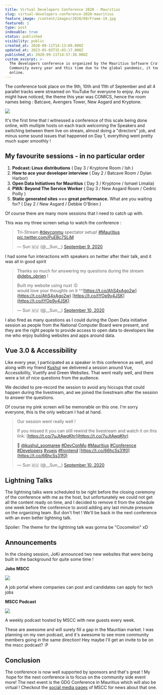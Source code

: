 ```yaml
---
title: Virtual Developers Conference 2020 - Mauritius
slug: virtual-developers-conference-2020-mauritius
feature_image: /content/images/2020/09/Frame-19.jpg
featured: 1
type: post
indexable: true
status: published
visibility: public
created_at: 2020-09-11T14:13:09.000Z
updated_at: 2023-05-03T15:03:17.000Z
published_at: 2020-09-11T14:57:38.000Z
custom_excerpt: >-
  The developers conference is organized by the Mauritius Software Craftsmanship
  Community every year and this time due to the global pandemic, it took place
  online. 
---
```


The conference took place on the 9th, 10th and 11th of September and all 4 parallel tracks were streamed on YouTube for everyone to enjoy. As you might have noticed, the theme this year was COMICS, hence the room names being : Batcave, Avengers Tower, New Asgard and Kryptone.

![](/content/images/2020/09/image-2.png)

It's the first time that I witnessed a conference of this scale being done online, with multiple hosts on each track welcoming the Speakers and switching between them live on stream, almost doing a "directors" job, and minus some sound issues that happened on Day 1, everything went pretty much super smoothly !

## My favourite sessions - in no particular order

1.  **Podcast: Linux distributions** ( Day 3 / Kryptone Room / Ish )
2.  **How to ace your developer interview** ( Day 2 / Batcave Room / Dylan Harbor)
3.  **Open Data Initiatives for Mauritius** ( Day 3 / Kryptone / Ismael Limalia)
4.  **PWA: Beyond The Service Worker** ( Day 3 / New Asgard Room / Cedric Poilly )
5.  **Static generated sites === great performance.** What are you waiting for? ( Day 2 / New Asgard / Debbie O'Brien )

Of course there are many more sessions that I need to catch up with.

This was my three screen setup to watch the conference :

> Tri-Stream [#devconmu](https://twitter.com/hashtag/devconmu?src=hash&ref_src=twsrc%5Etfw) spectator setup! [#Mauritius](https://twitter.com/hashtag/Mauritius?src=hash&ref_src=twsrc%5Etfw) [pic.twitter.com/PuEBc7SLiM](https://t.co/PuEBc7SLiM)
> 
> — Sun 🇲🇺 (@\_\_Sun\_\_) [September 9, 2020](https://twitter.com/__Sun__/status/1303576802074324992?ref_src=twsrc%5Etfw)

I had some fun interactions with speakers on twitter after their talk, and it was all in good spirit

> Thanks so much for answering my questions during the stream [@debs\_obrien](https://twitter.com/debs_obrien?ref_src=twsrc%5Etfw) !  
>   
> Built my website using nuxt :D  
> would love your thoughts on it ^^[https://t.co/AhS4xAgo2w](https://t.co/AhS4xAgo2w) [https://t.co/tYOp9y4JSK](https://t.co/tYOp9y4JSK)
> 
> — Sun 🇲🇺 (@\_\_Sun\_\_) [September 10, 2020](https://twitter.com/__Sun__/status/1303979887112323077?ref_src=twsrc%5Etfw)

I also fired as many questions as I could during the Open Data initiative session as people from the National Computer Board were present, and they are the right people to provide access to open data to developers like me who enjoy building websites and apps around data.

## Vue 3.0 & Accessibility

Like every year, I participated as a speaker in this conference as well, and along with my friend [Kushul](https://twitter.com/kushul_soomaree) we delivered a session around Vue, Accessibility, Vuetify and Green Websites. That went really well, and there were a lot of nice questions from the audience.

We decided to pre-record the session to avoid any hiccups that could happen during the livestream, and we joined the livestream after the session to answer the questions.

Of course my pink screen will be memorable on this one. I'm sorry everyone, this is the only webcam I had at hand.

> Our session went really well !  
>   
> If you missed it you can still rewind the livestream and watch it on this link: [https://t.co/7uJtAwqKhr](https://t.co/7uJtAwqKhr)  
>   
> 👊 [@kushul\_soomaree](https://twitter.com/kushul_soomaree?ref_src=twsrc%5Etfw) [#DevConMu](https://twitter.com/hashtag/DevConMu?src=hash&ref_src=twsrc%5Etfw) [#Mauritius](https://twitter.com/hashtag/Mauritius?src=hash&ref_src=twsrc%5Etfw) [#Conference](https://twitter.com/hashtag/Conference?src=hash&ref_src=twsrc%5Etfw) [#Developers](https://twitter.com/hashtag/Developers?src=hash&ref_src=twsrc%5Etfw) [#vuejs](https://twitter.com/hashtag/vuejs?src=hash&ref_src=twsrc%5Etfw) [#frontend](https://twitter.com/hashtag/frontend?src=hash&ref_src=twsrc%5Etfw) [https://t.co/66hcSs31f0](https://t.co/66hcSs31f0)
> 
> — Sun 🇲🇺 (@\_\_Sun\_\_) [September 10, 2020](https://twitter.com/__Sun__/status/1303936523952300034?ref_src=twsrc%5Etfw)

## Lightning Talks

The lightning talks were scheduled to be right before the closing ceremony of the conference with me as the host, but unfortunately we could not get all the content ready on time, and I decided to remove it from the schedule one week before the conference to avoid adding any last minute pressure on the organizing team. But don't fret ! We'll be back in the next conference with an even better lightning talk.

Spoiler: The theme for the lightning talk was gonna be "Cocomelon" xD

## Announcements

In the closing session, JoKi announced two new websites that were being built in the background for quite some time !

**Jobs MSCC**

![](/content/images/2020/09/image-1.png)

A job portal where companies can post and candidates can apply for tech jobs

**MSCC Podcast**

![](/content/images/2020/09/image.png)

A weekly podcast hosted by MSCC with new guests every week. 

These are awesome and will surely fill a gap in the Mauritian market. I was planning on my own podcast, and it's awesome to see more community members going in the same direction! Hey maybe I'll get an invite to be on the mscc podcast? :P

## Conclusion

The conference is now well supported by sponsors and that's great ! My  hope for the next conference is to focus on the community side event more! The next event is the GDG Conference in Mauritius which will also be virtual ! Checkout the [social media pages](https://twitter.com/MSCraftsman/) of MSCC for news about that one.